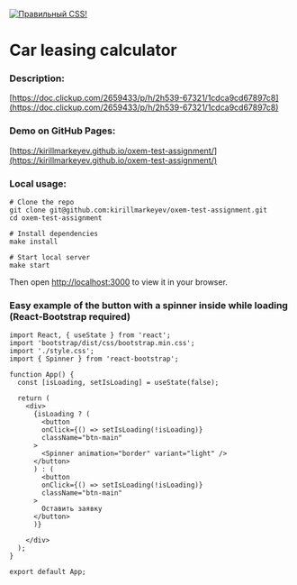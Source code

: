 [![Правильный CSS!](https://jigsaw.w3.org/css-validator/images/vcss-blue)](https://jigsaw.w3.org/css-validator/check/referer)


# Car leasing calculator
### Description:
[https://doc.clickup.com/2659433/p/h/2h539-67321/1cdca9cd67897c8](https://doc.clickup.com/2659433/p/h/2h539-67321/1cdca9cd67897c8)

### Demo on GitHub Pages:
[https://kirillmarkeyev.github.io/oxem-test-assignment/](https://kirillmarkeyev.github.io/oxem-test-assignment/)

### Local usage:
```
# Clone the repo
git clone git@github.com:kirillmarkeyev/oxem-test-assignment.git
cd oxem-test-assignment

# Install dependencies
make install

# Start local server
make start
```
Then open [http://localhost:3000](http://localhost:3000) to view it in your browser.

### Easy example of the button with a spinner inside while loading (React-Bootstrap required)
``` 
import React, { useState } from 'react';
import 'bootstrap/dist/css/bootstrap.min.css';
import './style.css';
import { Spinner } from 'react-bootstrap';

function App() {
  const [isLoading, setIsLoading] = useState(false);

  return (
    <div>
      {isLoading ? (
        <button
        onClick={() => setIsLoading(!isLoading)}
        className="btn-main"
      >
        <Spinner animation="border" variant="light" />
      </button>
      ) : (
        <button
        onClick={() => setIsLoading(!isLoading)}
        className="btn-main"
      >
        Оставить заявку
      </button>
      )}
      
    </div>
  );
}

export default App;
```
